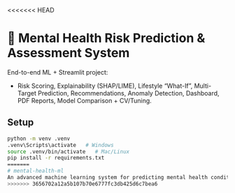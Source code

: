 <<<<<<< HEAD
# 🧠 Mental Health Risk Prediction & Assessment System

End-to-end ML + Streamlit project:
- Risk Scoring, Explainability (SHAP/LIME), Lifestyle “What-If”, Multi-Target Prediction,
  Recommendations, Anomaly Detection, Dashboard, PDF Reports, Model Comparison + CV/Tuning.

## Setup
```bash
python -m venv .venv
.venv\Scripts\activate   # Windows
source .venv/bin/activate   # Mac/Linux
pip install -r requirements.txt
=======
# mental-health-ml
An advanced machine learning system for predicting mental health conditions, stress levels, and severity, featuring automated preprocessing, multi-algorithm evaluation, and an interactive web interface
>>>>>>> 3656702a12a5b107b70e6777fc3db425d6c7bea6
